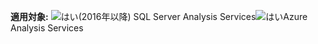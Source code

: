 **適用対象:** ![はい](media/yes.png)(2016年以降) SQL Server Analysis Services![はい](media/yes.png)Azure Analysis Services